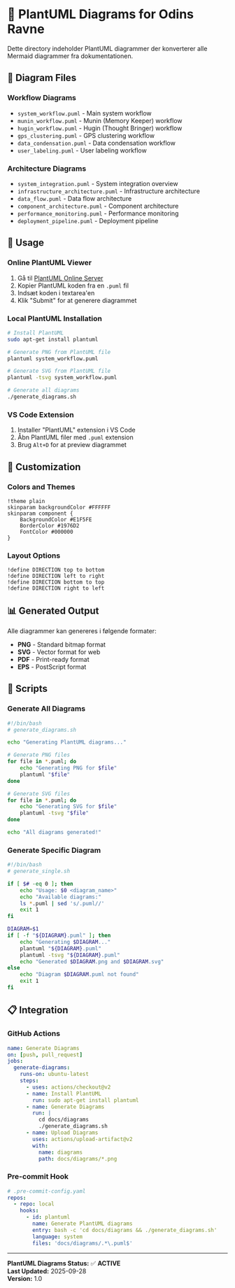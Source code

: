 # 🎨 PlantUML Diagrams for Odins Ravne

Dette directory indeholder PlantUML diagrammer der konverterer alle Mermaid diagrammer fra dokumentationen.

## 📁 Diagram Files

### Workflow Diagrams
- `system_workflow.puml` - Main system workflow
- `munin_workflow.puml` - Munin (Memory Keeper) workflow
- `hugin_workflow.puml` - Hugin (Thought Bringer) workflow
- `gps_clustering.puml` - GPS clustering workflow
- `data_condensation.puml` - Data condensation workflow
- `user_labeling.puml` - User labeling workflow

### Architecture Diagrams
- `system_integration.puml` - System integration overview
- `infrastructure_architecture.puml` - Infrastructure architecture
- `data_flow.puml` - Data flow architecture
- `component_architecture.puml` - Component architecture
- `performance_monitoring.puml` - Performance monitoring
- `deployment_pipeline.puml` - Deployment pipeline

## 🚀 Usage

### Online PlantUML Viewer
1. Gå til [PlantUML Online Server](http://www.plantuml.com/plantuml/uml/)
2. Kopier PlantUML koden fra en `.puml` fil
3. Indsæt koden i textarea'en
4. Klik "Submit" for at generere diagrammet

### Local PlantUML Installation
```bash
# Install PlantUML
sudo apt-get install plantuml

# Generate PNG from PlantUML file
plantuml system_workflow.puml

# Generate SVG from PlantUML file
plantuml -tsvg system_workflow.puml

# Generate all diagrams
./generate_diagrams.sh
```

### VS Code Extension
1. Installer "PlantUML" extension i VS Code
2. Åbn PlantUML filer med `.puml` extension
3. Brug `Alt+D` for at preview diagrammet

## 🎨 Customization

### Colors and Themes
```plantuml
!theme plain
skinparam backgroundColor #FFFFFF
skinparam component {
    BackgroundColor #E1F5FE
    BorderColor #1976D2
    FontColor #000000
}
```

### Layout Options
```plantuml
!define DIRECTION top to bottom
!define DIRECTION left to right
!define DIRECTION bottom to top
!define DIRECTION right to left
```

## 📊 Generated Output

Alle diagrammer kan genereres i følgende formater:
- **PNG** - Standard bitmap format
- **SVG** - Vector format for web
- **PDF** - Print-ready format
- **EPS** - PostScript format

## 🔧 Scripts

### Generate All Diagrams
```bash
#!/bin/bash
# generate_diagrams.sh

echo "Generating PlantUML diagrams..."

# Generate PNG files
for file in *.puml; do
    echo "Generating PNG for $file"
    plantuml "$file"
done

# Generate SVG files
for file in *.puml; do
    echo "Generating SVG for $file"
    plantuml -tsvg "$file"
done

echo "All diagrams generated!"
```

### Generate Specific Diagram
```bash
#!/bin/bash
# generate_single.sh

if [ $# -eq 0 ]; then
    echo "Usage: $0 <diagram_name>"
    echo "Available diagrams:"
    ls *.puml | sed 's/.puml//'
    exit 1
fi

DIAGRAM=$1
if [ -f "${DIAGRAM}.puml" ]; then
    echo "Generating $DIAGRAM..."
    plantuml "${DIAGRAM}.puml"
    plantuml -tsvg "${DIAGRAM}.puml"
    echo "Generated $DIAGRAM.png and $DIAGRAM.svg"
else
    echo "Diagram $DIAGRAM.puml not found"
    exit 1
fi
```

## 📋 Integration

### GitHub Actions
```yaml
name: Generate Diagrams
on: [push, pull_request]
jobs:
  generate-diagrams:
    runs-on: ubuntu-latest
    steps:
      - uses: actions/checkout@v2
      - name: Install PlantUML
        run: sudo apt-get install plantuml
      - name: Generate Diagrams
        run: |
          cd docs/diagrams
          ./generate_diagrams.sh
      - name: Upload Diagrams
        uses: actions/upload-artifact@v2
        with:
          name: diagrams
          path: docs/diagrams/*.png
```

### Pre-commit Hook
```yaml
# .pre-commit-config.yaml
repos:
  - repo: local
    hooks:
      - id: plantuml
        name: Generate PlantUML diagrams
        entry: bash -c 'cd docs/diagrams && ./generate_diagrams.sh'
        language: system
        files: 'docs/diagrams/.*\.puml$'
```

---

**PlantUML Diagrams Status:** ✅ **ACTIVE**  
**Last Updated:** 2025-09-28  
**Version:** 1.0
